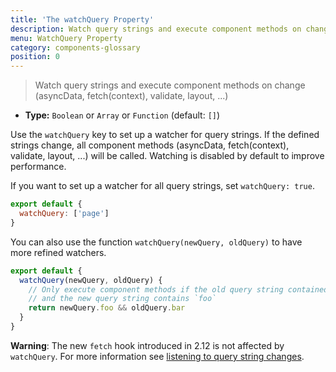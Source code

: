 ```yaml
---
title: 'The watchQuery Property'
description: Watch query strings and execute component methods on change (asyncData, fetch, validate, layout, ...)
menu: WatchQuery Property
category: components-glossary
position: 0
---
```


> Watch query strings and execute component methods on change (asyncData, fetch(context), validate, layout, ...)

- **Type:** `Boolean` or `Array` or `Function` (default: `[]`)

Use the `watchQuery` key to set up a watcher for query strings. If the defined strings change, all component methods (asyncData, fetch(context), validate, layout, ...) will be called. Watching is disabled by default to improve performance.

If you want to set up a watcher for all query strings, set `watchQuery: true`.

```js
export default {
  watchQuery: ['page']
}
```

You can also use the function `watchQuery(newQuery, oldQuery)` to have more refined watchers.

```js
export default {
  watchQuery(newQuery, oldQuery) {
    // Only execute component methods if the old query string contained `bar`
    // and the new query string contains `foo`
    return newQuery.foo && oldQuery.bar
  }
}
```

<base-alert>

**Warning**: The new `fetch` hook introduced in 2.12 is not affected by `watchQuery`. For more information see [listening to query string changes](/guides/features/data-fetching#the-fetch-hook).

</base-alert>
